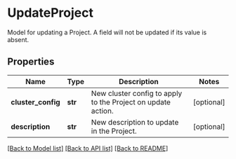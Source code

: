 # UpdateProject

Model for updating a Project. A field will not be updated if its value is absent.
## Properties
Name | Type | Description | Notes
------------ | ------------- | ------------- | -------------
**cluster_config** | **str** | New cluster config to apply to the Project on update action. | [optional] 
**description** | **str** | New description to update in the Project. | [optional] 

[[Back to Model list]](../README.md#documentation-for-models) [[Back to API list]](../README.md#documentation-for-api-endpoints) [[Back to README]](../README.md)


